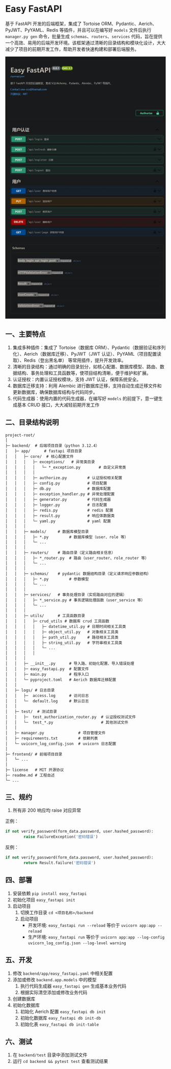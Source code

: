 # Easy FastAPI

基于 FastAPI 开发的后端框架，集成了 Tortoise ORM、Pydantic、Aerich、PyJWT、PyYAML、Redis 等插件，并且可以在编写好 `models` 文件后执行 `manager.py gen` 命令，批量生成 `schemas`、`routers`、`services` 代码，旨在提供一个高效、易用的后端开发环境。该框架通过清晰的目录结构和模块化设计，大大减少了项目的前期开发工作，帮助开发者快速构建和部署后端服务。

![alt text](easy_fastapi/templates/frontend/assets/image/preview_1.jpeg)

## 一、主要特点

1. 集成多种插件：集成了 Tortoise（数据库 ORM）、Pydantic（数据验证和序列化）、Aerich（数据库迁移）、PyJWT（JWT 认证）、PyYAML（项目配置读取）、Redis（登出黑名单） 等常用插件，提升开发效率。
2. 清晰的目录结构：通过明确的目录划分，如核心配置、数据库模型、路由、数据结构、事务处理和工具函数等，使项目结构清晰，便于维护和扩展。
3. 认证授权：内置认证授权模块，支持 JWT 认证，保障系统安全。
4. 数据库迁移支持：利用 Alembic 进行数据库迁移，支持自动生成迁移文件和更新数据库，确保数据库结构与代码同步。
5. 代码生成器：使用内置的代码生成器，在编写好 `models` 的前提下，意一键生成基本 CRUD 接口，大大减轻前期开发工作

## 二、目录结构说明

```plaintext
project-root/
│
├─ backend/  # 后端项目目录（python 3.12.4）
│   ├─ app/      # fastapi 项目目录
│   │   ├─ core/  # 核心配置文件
│   │   │   ├─ exceptions/   # 异常类目录
│   │   │   │   └─ *_exception.py        # 自定义异常类
│   │   │   │
│   │   │   ├─ authorize.py         # 认证授权相关配置
│   │   │   ├─ config.py            # 项目配置
│   │   │   ├─ db.py                # 数据库配置
│   │   │   ├─ exception_handler.py # 异常处理配置
│   │   │   ├─ generator.py         # 代码生成器
│   │   │   ├─ logger.py            # 日志配置
│   │   │   ├─ redis.py             # redis 配置
│   │   │   ├─ result.py            # 响应体数据类
│   │   │   └─ yaml.py              # yaml 配置
│   │   │
│   │   ├─ models/     # 数据库模型目录
│   │   │   ├─ *.py         # 数据库模型（user、role 等）
│   │   │   └─ ...
│   │   │
│   │   ├─ routers/    # 路由目录（定义路由相关信息）
│   │   │   ├─ *_router.py  # 路由（user_router、role_router 等）
│   │   │   └─ ...
│   │   │
│   │   ├─ schemas/    # pydantic 数据结构目录（定义请求响应参数结构）
│   │   │   ├─ *.py         # 参数模型
│   │   │   └─ ...
│   │   │
│   │   ├─ services/   # 事务处理目录（实现路由对应的逻辑）
│   │   │   ├─ *_service.py # 事务逻辑处理函数（user_service 等）
│   │   │   └─ ...
│   │   │
│   │   ├─ utils/      # 工具函数目录
│   │   │   ├─ crud_utils # 数据库 crud 工具函数
│   │   │   │   ├─ datetime_util.py # 日期时间相关工具类
│   │   │   │   ├─ object_util.py   # 对象相关工具类
│   │   │   │   ├─ path_util.py     # 路径相关工具类
│   │   │   │   ├─ string_util.py   # 字符串相关工具类
│   │   │   │   └─ ...
│   │   │   │
│   │   │
│   │   ├─ __init__.py      # 导入路、初始化配置、导入错误处理
│   │   ├─ easy_fastapi.py  # 配置文件
│   │   ├─ main.py          # 程序入口
│   │   └─ pyproject.toml   # Aerich 数据库迁移配置
│   │
│   ├─ logs/ # 日志目录
│   │   ├─  access.log      # 访问日志
│   │   └─  default.log     # 默认日志
│   │
│   ├─ test/  # 测试目录
│   │   ├─  test_authorization_router.py  # 认证授权测试文件
│   │   └─  test_*.py                     # 其他测试文件
│   │
│   ├─ manager.py               # 项目管理文件
│   ├─ requirements.txt         # 依赖列表
│   └─ uvicorn_log_config.json  # uvicorn 日志配置
│
├─ frontend/ # 前端项目目录
│   └─ ...
│
├─ license   # MIT 开源协议
├─ readme.md # 工程自述
└─ ...
```

## 三、规约

1. 所有非 200 响应均 raise 对应异常

正例：

```python
if not verify_password(form_data.password, user.hashed_password):
        raise FailureException('密码错误')
```

反例：

```python
if not verify_password(form_data.password, user.hashed_password):
        return Result.failure('密码错误')
```

## 四、部署

1. 安装依赖 `pip install easy_fastapi`
2. 初始化项目 `easy_fastapi init`
3. 启动项目
   1. 切换工作目录 `cd <项目名称>/backend`
   2. 启动项目
      - 开发环境: `easy_fastapi run --reload` 等价于 `uvicorn app:app --reload`
      - 生产环境: `easy_fastapi run` 等价于 `uvicorn app:app --log-config uvicorn_log_config.json --log-level warning`

## 五、开发

1. 修改 `backend/app/easy_fastapi.yaml` 中相关配置
2. 添加或修改 `backend.app.models` 中的模型
   1. 执行代码生成器 `easy_fastapi gen` 生成基本业务代码
   2. 根据实际清空添加或修改业务代码
3. 创建数据库
4. 初始化数据库
   1. 初始化 Aerich 配置 `easy_fastapi db init`
   2. 初始化数据库 `easy_fastapi db init-db`
   3. 初始化表 `easy_fastapi db init-table`

## 六、测试

1. 在 `backend/test` 目录中添加测试文件
2. 运行 `cd backend && pytest test` 查看测试结果
